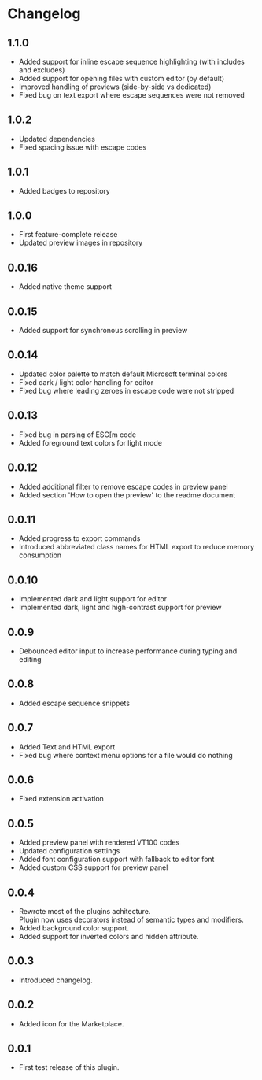 # Changelog

## 1.1.0

- Added support for inline escape sequence highlighting (with includes and excludes)
- Added support for opening files with custom editor (by default)
- Improved handling of previews (side-by-side vs dedicated)
- Fixed bug on text export where escape sequences were not removed

## 1.0.2

- Updated dependencies
- Fixed spacing issue with escape codes

## 1.0.1

- Added badges to repository

## 1.0.0

- First feature-complete release
- Updated preview images in repository

## 0.0.16

- Added native theme support

## 0.0.15

- Added support for synchronous scrolling in preview

## 0.0.14

- Updated color palette to match default Microsoft terminal colors
- Fixed dark / light color handling for editor
- Fixed bug where leading zeroes in escape code were not stripped

## 0.0.13

- Fixed bug in parsing of ESC[m code
- Added foreground text colors for light mode

## 0.0.12

- Added additional filter to remove escape codes in preview panel
- Added section 'How to open the preview' to the readme document

## 0.0.11

- Added progress to export commands
- Introduced abbreviated class names for HTML export to reduce memory consumption

## 0.0.10

- Implemented dark and light support for editor
- Implemented dark, light and high-contrast support for preview

## 0.0.9

- Debounced editor input to increase performance during typing and editing

## 0.0.8

- Added escape sequence snippets

## 0.0.7

- Added Text and HTML export
- Fixed bug where context menu options for a file would do nothing

## 0.0.6

- Fixed extension activation

## 0.0.5

- Added preview panel with rendered VT100 codes
- Updated configuration settings
- Added font configuration support with fallback to editor font
- Added custom CSS support for preview panel

## 0.0.4

- Rewrote most of the plugins achitecture. \
  Plugin now uses decorators instead of semantic types and modifiers.
- Added background color support.
- Added support for inverted colors and hidden attribute.

## 0.0.3

- Introduced changelog.

## 0.0.2

- Added icon for the Marketplace.

## 0.0.1

- First test release of this plugin.
